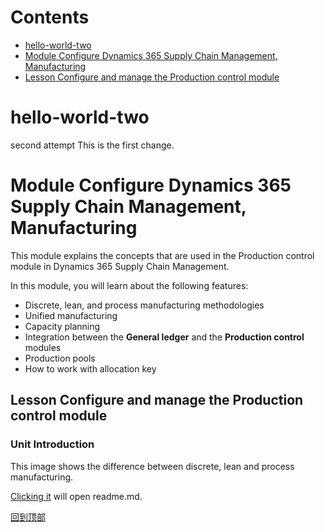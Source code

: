 # Contents  
- [hello-world-two](#hello-world-two)  
- [Module Configure Dynamics 365 Supply Chain Management, Manufacturing](#**module**-configure-dynamics-365-supply-chain-management,manufacturing)  
- [Lesson Configure and manage the Production control module](#**lesson**-configure-and-manage-the-production-control-module)  




# hello-world-two
second attempt
This is the first change.
# **Module** Configure Dynamics 365 Supply Chain Management, Manufacturing

This module explains the concepts that are used in the Production control module in Dynamics 365 Supply Chain Management.

In this module, you will learn about the following features:
-   Discrete, lean, and process manufacturing methodologies
-   Unified manufacturing
-   Capacity planning
-   Integration between the **General ledger** and the **Production control** modules
-   Production pools
-   How to work with allocation key

## **Lesson** Configure and manage the Production control module

### **Unit** Introduction
This image shows the difference between discrete, lean and process manufacturing.

[Clicking it](/main/README.md) will open readme.md.

[回到顶部](#readme)
